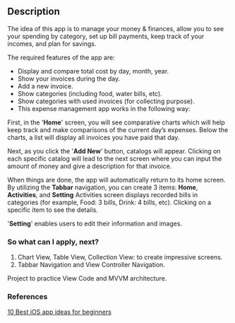 ## Description
The idea of this app is to manage your money & finances, allow you to see your spending by category, set up bill payments, keep track of your incomes, and plan for savings.

The required features of the app are:

* Display and compare total cost by day, month, year.
* Show your invoices during the day.
* Add a new invoice.
* Show categories (including food, water bills, etc).
* Show categories with used invoices (for collecting purpose).
* This expense management app works in the following way:

First, in the '**Home**' screen, you will see comparative charts which will help keep track and make comparisons of the current day’s expenses. Below the charts, a list will display all invoices you have paid that day.

Next, as you click the '**Add New**' button, catalogs will appear. Clicking on each specific catalog will lead to the next screen where you can input the amount of money and give a description for that invoice.

When things are done, the app will automatically return to its home screen. By utilizing the **Tabbar** navigation, you can create 3 items: **Home**, **Activities**, and **Setting** Activities screen displays recorded bills in categories (for example, Food: 3 bills, Drink: 4 bills, etc). Clicking on a specific item to see the details.

'**Setting**' enables users to edit their information and images.

### So what can I apply, next?
1. Chart View, Table View, Collection View: to create impressive screens.
2. Tabbar Navigation and View Controller Navigation.

Project to practice View Code and MVVM architecture.

### References
[10 Best iOS app ideas for beginners](https://www.iosapptemplates.com/blog/online-businesses/10-best-ios-app-ideas-for-beginners)
